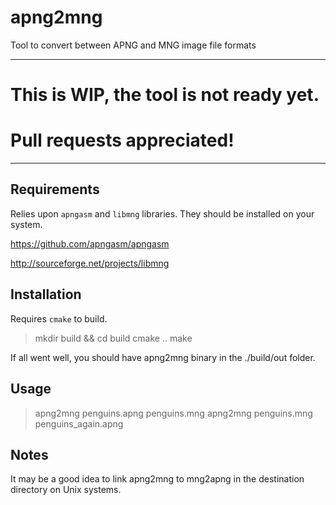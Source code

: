 apng2mng
========

Tool to convert between APNG and MNG image file formats

_________________________________________

This is WIP, the tool is not ready yet.
=======================================
Pull requests appreciated!
==========================

_________________________________________

Requirements
------------


Relies upon `apngasm` and `libmng` libraries.
They should be installed on your system.

https://github.com/apngasm/apngasm

http://sourceforge.net/projects/libmng

Installation
------------

Requires `cmake` to build.

> mkdir build && cd build
> cmake ..
> make

If all went well, you should have apng2mng binary in the ./build/out folder.

Usage
-----

> apng2mng penguins.apng penguins.mng
> apng2mng penguins.mng penguins_again.apng

Notes
-----

It may be a good idea to link apng2mng to mng2apng
in the destination directory on Unix systems.

